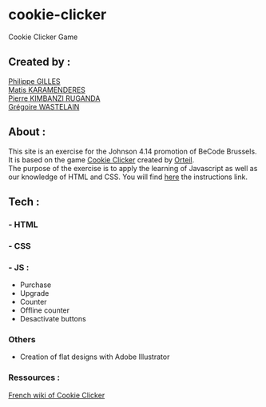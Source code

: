 # cookie-clicker
Cookie Clicker Game

## Created by :

[Philippe GILLES](https://github.com/philesgilles)<br/>
[Matis KARAMENDERES](https://github.com/MKaramen)<br/>
[Pierre KIMBANZI RUGANDA](https://github.com/PierreKimbanziR)<br/>
[Grégoire WASTELAIN](https://github.com/gwastelain)<br/>

## About :

This site is an exercise for the Johnson 4.14 promotion of BeCode Brussels.
It is based on the game [Cookie Clicker](https://orteil.dashnet.org/cookieclicker/) created by [Orteil](http://orteil.dashnet.org/).<br/>
The purpose of the exercise is to apply the learning of Javascript as well as our knowledge of HTML and CSS.
You will find [here](https://github.com/becodeorg/BXL-Johnson-4.14/tree/master/05-Javascript/cookie_clicker) the instructions link.

## Tech :

### - HTML

### - CSS

### - JS :
- Purchase
- Upgrade
- Counter
- Offline counter
- Desactivate buttons

### Others
- Creation of flat designs with Adobe Illustrator

### Ressources :
[French wiki of Cookie Clicker](https://cookieclicker.fandom.com/fr/wiki/Wiki_CookieClicker)
